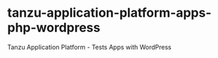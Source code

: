 # tanzu-application-platform-apps-php-wordpress
Tanzu Application Platform - Tests Apps with WordPress
